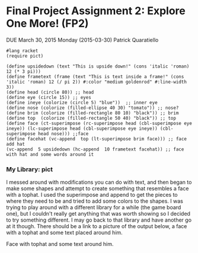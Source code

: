 # Final Project Assignment 2: Explore One More! (FP2) 
DUE March 30, 2015 Monday (2015-03-30)
Patrick Quaratiello

```
#lang racket
(require pict)

(define upsidedown (text "This is upside down!" (cons 'italic 'roman) 12 (* 3 pi)))
(define frametext (frame (text "This is text inside a frame!" (cons 'italic 'roman) 12 (/ pi 2)) #:color "medium goldenrod" #:line-width 3))	
(define head (circle 80)) ;; head
(define eye (circle 15)) ;; eyes
(define ineye (colorize (circle 5) "blue"))  ;; inner eye
(define nose (colorize (filled-ellipse 40 30) "tomato")) ;; nose?
(define brim (colorize (filled-rectangle 80 10) "black")) ;; brim
(define top  (colorize (filled-rectangle 50 40) "black")) ;; top
(define face (ct-superimpose (rc-superimpose head (cbl-superimpose eye ineye)) (lc-superimpose head (cbl-superimpose eye ineye)) (cbl-superimpose head nose))) ;;face
(define facehat (vc-append  top (lt-superimpose brim face))) ;; face add hat
(vc-append  5 upsidedown (hc-append  10 frametext facehat)) ;; face with hat and some words around it

```

### My Library: pict
I messed around with modifications you can do with text, and then began to make some shapes and attempt to create something that resembles a face with a tophat. I used the superimpose and append to get the pieces to where they need to be and tried to add some colors to the shapes. I was trying to play around with a different library for a while (the game board one), but I couldn't really get anything that was worth showing so I decided to try something different. I may go back to that library and have another go at it though. There should be a link to a picture of the output below, a face with a tophat and some text placed around him.

Face with tophat and some text around him.



